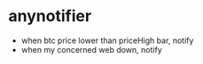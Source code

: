 # anynotifier

* when btc price lower than priceHigh bar, notify
* when my concerned web down, notify
